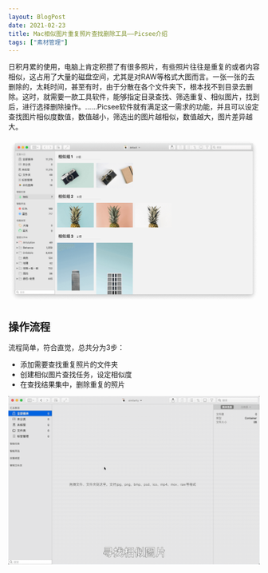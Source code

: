 ```yaml
---
layout: BlogPost
date: 2021-02-23
title: Mac相似图片重复照片查找删除工具——Picsee介绍
tags: ["素材管理"]
---
```


日积月累的使用，电脑上肯定积攒了有很多照片，有些照片往往是重复的或者内容相似，这占用了大量的磁盘空间，尤其是对RAW等格式大图而言。一张一张的去删除的，太耗时间，甚至有时，由于分散在各个文件夹下，根本找不到目录去删除。这时，就需要一款工具软件，能够指定目录查找、筛选重复、相似图片，找到后，进行选择删除操作。......<!-- more -->Picsee软件就有满足这一需求的功能，并且可以设定查找图片相似度数值，数值越小，筛选出的图片越相似，数值越大，图片差异越大。

![similarity](./images/Picsee_similarity/similarity.png)

## 操作流程
流程简单，符合直觉，总共分为3步：

- 添加需要查找重复照片的文件夹
- 创建相似图片查找任务，设定相似度
- 在查找结果集中，删除重复的照片

![similarity](./images/Picsee_similarity/similarity.gif)